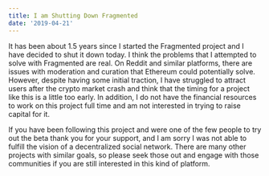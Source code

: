 ```yaml
---
title: I am Shutting Down Fragmented
date: '2019-04-21'
---
```


It has been about 1.5 years since I started the Fragmented project and I have decided to shut it down today. I think the problems that I attempted to solve with Fragmented are real. On Reddit and similar platforms, there are issues with moderation and curation that Ethereum could potentially solve. However, despite having some initial traction, I have struggled to attract users after the crypto market crash and think that the timing for a project like this is a little too early. In addition, I do not have the financial resources to work on this project full time and am not interested in trying to raise capital for it.

If you have been following this project and were one of the few people to try out the beta thank you for your support, and I am sorry I was not able to fulfill the vision of a decentralized social network. There are many other projects with similar goals, so please seek those out and engage with those communities if you are still interested in this kind of platform.
